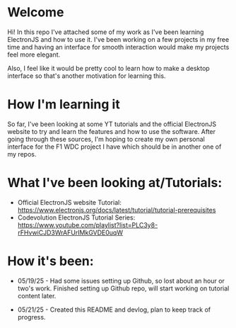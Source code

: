 # Welcome
Hi! In this repo I've attached some of my work as I've been learning ElectronJS and how to use it. 
I've been working on a few projects in my free time and having an interface for smooth interaction would make my projects feel more elegant.

Also, I feel like it would be pretty cool to learn how to make a desktop interface so that's another motivation for learning this.

# How I'm learning it
So far, I've been looking at some YT tutorials and the official ElectronJS website to try and learn the features and how to use the software.
After going through these sources, I'm hoping to create my own personal interface for the F1 WDC project I have which should be in another one of my repos.

# What I've been looking at/Tutorials:
* Official ElectronJS website Tutorial: https://www.electronjs.org/docs/latest/tutorial/tutorial-prerequisites
* Codevolution ElectronJS Tutorial Series: https://www.youtube.com/playlist?list=PLC3y8-rFHvwiCJD3WrAFUrIMkGVDE0uqW


# How it's been:
* 05/19/25 - Had some issues setting up Github, so lost about an hour or two's work. Finished setting up Github repo, will start working on tutorial content later.
  
* 05/21/25 - Created this README and devlog, plan to keep track of progress.
